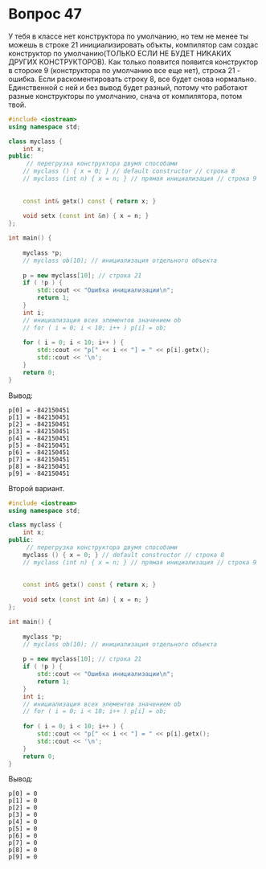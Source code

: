 # Вопрос 47

У тебя в классе нет конструктора по умолчанию, но тем не менее ты можешь в строке 21 инициализировать объкты, компилятор сам создас конструктор по умолчанию(ТОЛЬКО ЕСЛИ НЕ БУДЕТ НИКАКИХ ДРУГИХ КОНСТРУКТОРОВ). Как только появится появится конструктор в стороке 9 (конструктора по умолчанию все еще нет), строка 21 - ошибка. Если раскоментировать строку 8, все будет снова нормально. Единственной с ней и без вывод будет разный, потому что работают разные конструкторы по умолчанию, снача от компилятора, потом твой.

```c++
#include <iostream>
using namespace std;

class myclass {
    int x;
public:
     // перегрузка конструктора двумя способами
    // myclass () { x = 0; } // default constructor // строка 8
    // myclass (int n) { x = n; } // прямая инициализация // строка 9
    
    
    const int& getx() const { return x; }
    
    void setx (const int &n) { x = n; }
};

int main() {
    
    myclass *p;
    // myclass ob(10); // инициализация отдельного объекта
    
    p = new myclass[10]; // строка 21
    if ( !p ) {
        std::cout << "Ошибка инициализации\n";
        return 1;
    }
    int i;
    // инициализация всех элементов значением ob
    // for ( i = 0; i < 10; i++ ) p[i] = ob;
    
    for ( i = 0; i < 10; i++ ) {
        std::cout << "p[" << i << "] = " << p[i].getx();
        std::cout << '\n';
    }
    return 0;
}
```

Вывод: 

    p[0] = -842150451
    p[1] = -842150451
    p[2] = -842150451
    p[3] = -842150451
    p[4] = -842150451
    p[5] = -842150451
    p[6] = -842150451
    p[7] = -842150451
    p[8] = -842150451
    p[9] = -842150451

Второй вариант. 
```c++
#include <iostream>
using namespace std;

class myclass {
    int x;
public:
     // перегрузка конструктора двумя способами
    myclass () { x = 0; } // default constructor // строка 8
    // myclass (int n) { x = n; } // прямая инициализация // строка 9
    
    
    const int& getx() const { return x; }
    
    void setx (const int &n) { x = n; }
};

int main() {
    
    myclass *p;
    // myclass ob(10); // инициализация отдельного объекта
    
    p = new myclass[10]; // строка 21
    if ( !p ) {
        std::cout << "Ошибка инициализации\n";
        return 1;
    }
    int i;
    // инициализация всех элементов значением ob
    // for ( i = 0; i < 10; i++ ) p[i] = ob;
    
    for ( i = 0; i < 10; i++ ) {
        std::cout << "p[" << i << "] = " << p[i].getx();
        std::cout << '\n';
    }
    return 0;
}
```
Вывод: 

    p[0] = 0
    p[1] = 0
    p[2] = 0
    p[3] = 0
    p[4] = 0
    p[5] = 0
    p[6] = 0
    p[7] = 0
    p[8] = 0
    p[9] = 0